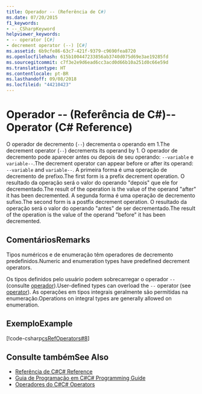 ```yaml
---
title: Operador -- (Referência de C#)
ms.date: 07/20/2015
f1_keywords:
- --_CSharpKeyword
helpviewer_keywords:
- -- operator [C#]
- decrement operator (--) [C#]
ms.assetid: 6b9cfe86-63c7-421f-9379-c9690fea8720
ms.openlocfilehash: 615b100447233856ab3740d075d69e3ae19285fd
ms.sourcegitcommit: c7f3e2e9d6ead6cc3acd0d66b10a251d0c66e59d
ms.translationtype: HT
ms.contentlocale: pt-BR
ms.lasthandoff: 09/08/2018
ms.locfileid: "44210423"
---
```

# <a name="---operator-c-reference"></a><span data-ttu-id="c53be-102">Operador -- (Referência de C#)</span><span class="sxs-lookup"><span data-stu-id="c53be-102">-- Operator (C# Reference)</span></span>
<span data-ttu-id="c53be-103">O operador de decremento (`--`) decrementa o operando em 1.</span><span class="sxs-lookup"><span data-stu-id="c53be-103">The decrement operator (`--`) decrements its operand by 1.</span></span> <span data-ttu-id="c53be-104">O operador de decremento pode aparecer antes ou depois de seu operando: `--variable` e `variable--`.</span><span class="sxs-lookup"><span data-stu-id="c53be-104">The decrement operator can appear before or after its operand: `--variable` and `variable--`.</span></span> <span data-ttu-id="c53be-105">A primeira forma é uma operação de decremento de prefixo.</span><span class="sxs-lookup"><span data-stu-id="c53be-105">The first form is a prefix decrement operation.</span></span> <span data-ttu-id="c53be-106">O resultado da operação será o valor do operando "depois" que ele for decrementado.</span><span class="sxs-lookup"><span data-stu-id="c53be-106">The result of the operation is the value of the operand "after" it has been decremented.</span></span> <span data-ttu-id="c53be-107">A segunda forma é uma operação de decremento sufixo.</span><span class="sxs-lookup"><span data-stu-id="c53be-107">The second form is a postfix decrement operation.</span></span> <span data-ttu-id="c53be-108">O resultado da operação será o valor do operando "antes" de ser decrementado.</span><span class="sxs-lookup"><span data-stu-id="c53be-108">The result of the operation is the value of the operand "before" it has been decremented.</span></span>  
  
## <a name="remarks"></a><span data-ttu-id="c53be-109">Comentários</span><span class="sxs-lookup"><span data-stu-id="c53be-109">Remarks</span></span>  
 <span data-ttu-id="c53be-110">Tipos numéricos e de enumeração têm operadores de decremento predefinidos.</span><span class="sxs-lookup"><span data-stu-id="c53be-110">Numeric and enumeration types have predefined decrement operators.</span></span>  
  
 <span data-ttu-id="c53be-111">Os tipos definidos pelo usuário podem sobrecarregar o operador `--` (consulte [operador](../../../csharp/language-reference/keywords/operator.md)).</span><span class="sxs-lookup"><span data-stu-id="c53be-111">User-defined types can overload the `--` operator (see [operator](../../../csharp/language-reference/keywords/operator.md)).</span></span> <span data-ttu-id="c53be-112">As operações em tipos integrais geralmente são permitidas na enumeração.</span><span class="sxs-lookup"><span data-stu-id="c53be-112">Operations on integral types are generally allowed on enumeration.</span></span>  
  
## <a name="example"></a><span data-ttu-id="c53be-113">Exemplo</span><span class="sxs-lookup"><span data-stu-id="c53be-113">Example</span></span>  
 [!code-csharp[csRefOperators#8](../../../csharp/language-reference/operators/codesnippet/CSharp/decrement-operator_1.cs)]  
  
## <a name="see-also"></a><span data-ttu-id="c53be-114">Consulte também</span><span class="sxs-lookup"><span data-stu-id="c53be-114">See Also</span></span>

- [<span data-ttu-id="c53be-115">Referência de C#</span><span class="sxs-lookup"><span data-stu-id="c53be-115">C# Reference</span></span>](../../../csharp/language-reference/index.md)  
- [<span data-ttu-id="c53be-116">Guia de Programação em C#</span><span class="sxs-lookup"><span data-stu-id="c53be-116">C# Programming Guide</span></span>](../../../csharp/programming-guide/index.md)  
- [<span data-ttu-id="c53be-117">Operadores do C#</span><span class="sxs-lookup"><span data-stu-id="c53be-117">C# Operators</span></span>](../../../csharp/language-reference/operators/index.md)
